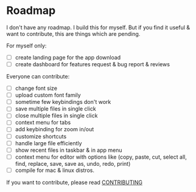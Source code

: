 # Roadmap

I don't have any roadmap. I build this for myself. But if you find it useful & want to contribute, this are things which are pending.

For myself only:

- [ ] create landing page for the app download
- [ ] create dashboard for features request & bug report & reviews

Everyone can contribute:

- [ ] change font size
- [ ] upload custom font family
- [ ] sometime few keybindings don't work
- [ ] save multiple files in single click
- [ ] close multiple files in single click
- [ ] context menu for tabs
- [ ] add keybinding for zoom in/out
- [ ] customize shortcuts
- [ ] handle large file efficiently
- [ ] show recent files in taskbar & in app menu
- [ ] context menu for editor with options like (copy, paste, cut, select all, find, replace, save, save as, undo, redo, print)
- [ ] compile for mac & linux distros.

If you want to contribute, please read [CONTRIBUTING](./CONTRIBUTING.md)
